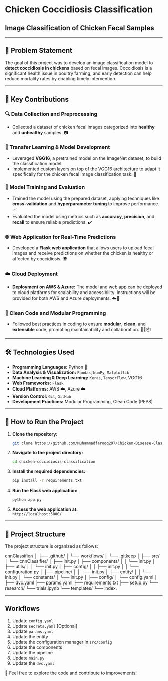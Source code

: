 # Chicken Coccidiosis Classification

## **Image Classification of Chicken Fecal Samples**  

---

## 🎯 Problem Statement  
The goal of this project was to develop an image classification model to **detect coccidiosis in chickens** based on fecal images. Coccidiosis is a significant health issue in poultry farming, and early detection can help reduce mortality rates by enabling timely intervention.

---

## 🚀 Key Contributions

### 🔍 Data Collection and Preprocessing
- Collected a dataset of chicken fecal images categorized into **healthy** and **unhealthy** samples. 📷

### 🔧 Transfer Learning & Model Development
- Leveraged **VGG16**, a pretrained model on the ImageNet dataset, to build the classification model. 
- Implemented custom layers on top of the VGG16 architecture to adapt it specifically for the chicken fecal image classification task. 🔄

### 🤖 Model Training and Evaluation
- Trained the model using the prepared dataset, applying techniques like **cross-validation** and **hyperparameter tuning** to improve performance. 📈
- Evaluated the model using metrics such as **accuracy**, **precision**, and **recall** to ensure reliable predictions. ✔️

### 🌐 Web Application for Real-Time Predictions
- Developed a **Flask web application** that allows users to upload fecal images and receive predictions on whether the chicken is healthy or affected by coccidiosis. 🌍

### ☁️ Cloud Deployment
- **Deployment on AWS & Azure:** The model and web app can be deployed to cloud platforms for scalability and accessibility. Instructions will be provided for both AWS and Azure deployments. ☁️🚀

### 🧹 Clean Code and Modular Programming
- Followed best practices in coding to ensure **modular**, **clean**, and **extensible** code, promoting maintainability and collaboration. 🧑‍💻📦

---

## 🛠️ Technologies Used

- **Programming Languages:** Python 🐍
- **Data Analysis & Visualization:** `Pandas`, `NumPy`, `Matplotlib`
- **Machine Learning & Deep Learning:** `Keras`, `TensorFlow`, VGG16
- **Web Frameworks:** `Flask`
- **Cloud Platforms:** AWS ☁️, Azure ☁️
- **Version Control:** `Git`, `GitHub`
- **Development Practices:** Modular Programming, Clean Code (PEP8)

---

## 📝 How to Run the Project

1. **Clone the repository:**  
    ```bash
    git clone https://github.com/Muhammadfarooq297/Chicken-Disease-Classification-Project.git
    ```

2. **Navigate to the project directory:**  
    ```bash
    cd chicken-coccidiosis-classification
    ```

3. **Install the required dependencies:**  
    ```bash
    pip install -r requirements.txt
    ```

4. **Run the Flask web application:**  
    ```bash
    python app.py
    ```

5. **Access the web application at:**  
    `http://localhost:5000/`

---

## 📁 Project Structure

The project structure is organized as follows:

cnnClassifier/ │ ├── .github/ │ └── workflows/ │ └── .gitkeep │ ├── src/ │ └── cnnClassifier/ │ ├── init.py │ ├── components/ │ │ └── init.py │ ├── utils/ │ │ └── init.py │ ├── config/ │ │ ├── init.py │ │ └── configuration.py │ ├── pipeline/ │ │ └── init.py │ ├── entity/ │ │ └── init.py │ └── constants/ │ └── init.py │ ├── config/ │ └── config.yaml │ ├── dvc.yaml ├── params.yaml ├── requirements.txt ├── setup.py └── research/ └── trials.ipynb └── templates/ └── index.


---

## Workflows

1. Update `config.yaml`
2. Update `secrets.yaml` [Optional]
3. Update `params.yaml`
4. Update the entity
5. Update the configuration manager in `src/config`
6. Update the components
7. Update the pipeline 
8. Update `main.py`
9. Update the `dvc.yaml`

🎉 Feel free to explore the code and contribute to improvements!

